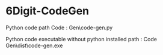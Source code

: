 # 6Digit-CodeGen
Python code path Code : Gen\code-gen.py 

Python code executable without python installed path : Code Gen\dist\code-gen.exe
